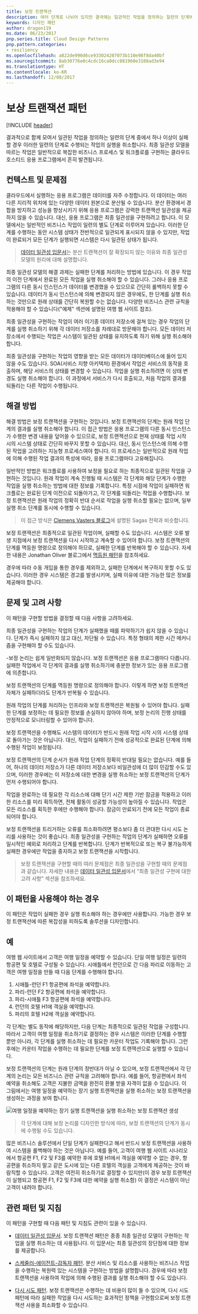 ```yaml
---
title: 보정 트랜잭션
description: 여러 단계로 나뉘어 있지만 결국에는 일관적인 작업을 정의하는 일련의 단계에서 수행한 작업을 실행 취소합니다.
keywords: 디자인 패턴
author: dragon119
ms.date: 06/23/2017
pnp.series.title: Cloud Design Patterns
pnp.pattern.categories:
- resiliency
ms.openlocfilehash: a822de990d6ce933024207073b110e98f8da40bf
ms.sourcegitcommit: 8ab30776e0c4cdc16ca0dcc881960e3108ad3e94
ms.translationtype: HT
ms.contentlocale: ko-KR
ms.lasthandoff: 12/08/2017
---
```

# <a name="compensating-transaction-pattern"></a>보상 트랜잭션 패턴

[!INCLUDE [header](../_includes/header.md)]

결과적으로 함께 모여서 일관된 작업을 정의하는 일련의 단계 중에서 하나 이상이 실패할 경우 이러한 일련의 단계로 수행되는 작업의 실행을 취소합니다. 최종 일관성 모델을 따르는 작업은 일반적으로 복잡한 비즈니스 프로세스 및 워크플로를 구현하는 클라우드 호스티드 응용 프로그램에서 흔히 발견됩니다.

## <a name="context-and-problem"></a>컨텍스트 및 문제점

클라우드에서 실행하는 응용 프로그램은 데이터를 자주 수정합니다. 이 데이터는 여러 다른 지리적 위치에 있는 다양한 데이터 원본으로 분산될 수 있습니다. 분산 환경에서 경합을 방지하고 성능을 향상시키기 위해 응용 프로그램은 강력한 트랜잭션 일관성을 제공하지 않을 수 있습니다. 대신, 응용 프로그램은 최종 일관성을 구현하려고 합니다. 이 모델에서는 일반적인 비즈니스 작업이 일련의 별도 단계로 이루어져 있습니다. 이러한 단계를 수행하는 동안 시스템 상태가 전반적으로 일관되게 표시되지 않을 수 있지만, 작업이 완료되거 모든 단계가 실행되면 시스템은 다시 일관된 상태가 됩니다.

> [데이터 일관성 입문서](https://msdn.microsoft.com/library/dn589800.aspx)는 분산 트랜잭션이 잘 확장되지 않는 이유와 최종 일관성 모델의 원리에 대해 설명합니다.

최종 일관성 모델의 해결 과제는 실패한 단계를 처리하는 방법에 있습니다. 이 경우 작업의 이전 단계에서 완료된 모든 작업을 실행 취소해야 할 수 있습니다. 그러나 응용 프로그램의 다른 동시 인스턴스가 데이터를 변경했을 수 있으므로 간단히 롤백하지 못할 수 있습니다. 데이터가 동시 인스턴스에 의해 변경되지 않은 경우에도, 한 단계를 실행 취소하는 것만으로 원래 상태를 간단히 복원할 수는 없습니다. 다양한 비즈니스 관련 규칙을 적용해야 할 수 있습니다("예제" 섹션에 설명된 여행 웹 사이트 참조).

최종 일관성을 구현하는 작업이 여러 이기종 데이터 저장소에 걸쳐 있는 경우 작업의 단계를 실행 취소하기 위해 각 데이터 저장소를 차례대로 방문해야 합니다. 모든 데이터 저장소에서 수행되는 작업은 시스템이 일관된 상태를 유지하도록 하기 위해 실행 취소해야 합니다.

최종 일관성을 구현하는 작업의 영향을 받는 모든 데이터가 데이터베이스에 들어 있지 않을 수도 있습니다. SOA(서비스 지향 아키텍처) 환경에서 작업은 서비스의 동작을 호출하며, 해당 서비스의 상태를 변경할 수 있습니다. 작업을 실행 취소하려면 이 상태 변경도 실행 취소해야 합니다. 이 과정에서 서비스가 다시 호출되고, 처음 작업의 결과를 되돌리는 다른 작업이 수행됩니다.

## <a name="solution"></a>해결 방법

해결 방법은 보정 트랜잭션을 구현하는 것입니다. 보정 트랜잭션의 단계는 원래 작업 단계의 결과를 실행 취소해야 합니다. 이 접근 방법은 응용 프로그램의 다른 동시 인스턴스가 수행한 변경 내용을 덮어쓸 수 있으므로, 보정 트랜잭션으로 현재 상태를 작업 시작 시의 시스템 상태로 간단히 바꾸지 못할 수 있습니다. 대신, 동시 인스턴스에 의해 수행된 작업을 고려하는 지능형 프로세스여야 합니다. 이 프로세스는 일반적으로 원래 작업에 의해 수행된 작업 결과의 특성에 따라, 응용 프로그램마다 고유해집니다.

일반적인 방법은 워크플로를 사용하여 보정을 필요로 하는 최종적으로 일관된 작업을 구현하는 것입니다. 원래 작업이 계속 진행될 때 시스템은 각 단계와 해당 단계가 수행한 작업을 실행 취소하는 방법에 대한 정보를 기록합니다. 특정 시점에 작업이 실패하면 워크플로는 완료된 단계 이전으로 되돌아가고, 각 단계를 되돌리는 작업을 수행합니다. 보정 트랜잭션은 원래 작업의 정확히 반대 순서로 작업을 실행 취소할 필요는 없으며, 일부 실행 취소 단계를 동시에 수행할 수 있습니다.

> 이 접근 방식은 [Clemens Vasters 블로그](http://vasters.com/clemensv/2012/09/01/Sagas.aspx)에 설명된 Sagas 전략과 비슷합니다.

보정 트랜잭션은 최종적으로 일관된 작업이며, 실패할 수도 있습니다. 시스템은 오류 발생 지점에서 보정 트랜잭션을 다시 시작하고 계속할 수 있어야 합니다. 보정 트랜잭션의 단계를 멱등원 명령으로 정의해야 하므로, 실패한 단계를 반복해야 할 수 있습니다. 자세한 내용은 Jonathan Oliver 블로그에서 [멱등원 패턴](http://blog.jonathanoliver.com/idempotency-patterns/)을 참조하세요.

경우에 따라 수동 개입을 통한 경우를 제외하고, 실패한 단계에서 복구하지 못할 수도 있습니다. 이러한 경우 시스템은 경고를 발생시키며, 실패 이유에 대한 가능한 많은 정보를 제공해야 합니다.

## <a name="issues-and-considerations"></a>문제 및 고려 사항

이 패턴을 구현할 방법을 결정할 때 다음 사항을 고려하세요.

최종 일관성을 구현하는 작업의 단계가 실패했을 때를 파악하기가 쉽지 않을 수 있습니다. 단계가 즉시 실패하지 않고 대신, 차단될 수 있습니다. 특정 형태의 제한 시간 메커니즘을 구현해야 할 수도 있습니다.

-보정 논리는 쉽게 일반화되지 않습니다. 보정 트랜잭션은 응용 프로그램마다 다릅니다. 실패한 작업에서 각 단계의 결과를 실행 취소하기에 충분한 정보가 있는 응용 프로그램에 의존합니다.

보정 트랜잭션의 단계를 멱등원 명령으로 정의해야 합니다. 이렇게 하면 보정 트랜잭션 자체가 실패하더라도 단계가 반복될 수 있습니다.

원래 작업의 단계를 처리하는 인프라와 보정 트랜잭션은 복원될 수 있어야 합니다. 실패한 단계를 보정하는 데 필요한 정보를 손실하지 않아야 하며, 보정 논리의 진행 상태를 안정적으로 모니터링할 수 있어야 합니다.

보정 트랜잭션을 수행해도 시스템의 데이터가 반드시 원래 작업 시작 시의 시스템 상태로 돌아가는 것은 아닙니다. 대신, 작업이 실패하기 전에 성공적으로 완료된 단계에 의해 수행된 작업이 보정됩니다.

보정 트랜잭션의 단계 순서가 원래 작업 단계의 정확히 반대일 필요는 없습니다. 예를 들어, 하나의 데이터 저장소가 다른 데이터 저장소보다 비일관성에 더 많이 민감할 수도 있으며, 이러한 경우에는 이 저장소에 대한 변경을 실행 취소하는 보정 트랜잭션의 단계가 먼저 수행되어야 합니다.

작업을 완료하는 데 필요한 각 리소스에 대해 단기 시간 제한 기반 잠금을 적용하고 이러한 리소스를 미리 획득하면, 전체 활동이 성공할 가능성이 높아질 수 있습니다. 작업은 모든 리소스를 획득한 후에만 수행해야 합니다. 잠금이 만료되기 전에 모든 작업이 종료되어야 합니다.

보정 트랜잭션을 트리거하는 오류를 최소화하려면 평소보다 좀 더 관대한 다시 시도 논리를 사용하는 것이 좋습니다. 최종 일관성을 구현하는 작업의 단계가 실패하면 오류를 일시적인 예외로 처리하고 단계를 반복합니다. 단계가 반복적으로 또는 복구 불가능하게 실패한 경우에만 작업을 중지하고 보정 트랜잭션을 시작합니다.

> 보정 트랜잭션을 구현할 때의 여러 문제점은 최종 일관성을 구현할 때의 문제점과 같습니다. 자세한 내용은 [데이터 일관성 입문서](https://msdn.microsoft.com/library/dn589800.aspx)에서 “최종 일관성 구현에 대한 고려 사항” 섹션을 참조하세요.

## <a name="when-to-use-this-pattern"></a>이 패턴을 사용해야 하는 경우

이 패턴은 작업이 실패한 경우 실행 취소해야 하는 경우에만 사용합니다. 가능한 경우 보정 트랜잭션에 따른 복잡성을 피하도록 솔루션을 디자인합니다.

## <a name="example"></a>예

여행 웹 사이트에서 고객은 여행 일정을 예약할 수 있습니다. 단일 여행 일정은 일련의 항공편 및 호텔로 구성될 수 있습니다. 시애틀에서 런던으로 간 다음 파리로 이동하는 고객은 여행 일정을 만들 때 다음 단계를 수행해야 합니다.

1. 시애틀-런던 F1 항공편에 좌석을 예약합니다.
2. 파리-런던 F2 항공편에 좌석을 예약합니다.
3. 파리-시애틀 F3 항공편에 좌석을 예약합니다.
4. 런던의 호텔 H1에 객실을 예약합니다.
5. 파리의 호텔 H2에 객실을 예약합니다.

각 단계는 별도 동작에 해당하지만, 다음 단계는 최종적으로 일관된 작업을 구성합니다. 따라서 고객이 여행 일정을 취소하기로 결정하는 경우 시스템은 이러한 단계를 수행할 뿐만 아니라, 각 단계를 실행 취소하는 데 필요한 카운터 작업도 기록해야 합니다. 그런 후에는 카운터 작업을 수행하는 데 필요한 단계를 보정 트랜잭션으로 실행할 수 있습니다.

보정 트랜잭션의 단계는 원래 단계의 정반대가 아닐 수 있으며, 보정 트랜잭션에서 각 단계의 논리는 모든 비즈니스 관련 규칙을 고려해야 합니다. 예를 들어, 항공편에서 좌석 예약을 취소해도 고객은 지불한 금액을 완전히 환불 받을 자격이 없을 수 있습니다. 이 그림에서는 여행 일정을 예약하는 장기 실행 트랜잭션을 실행 취소하는 보정 트랜잭션을 생성하는 과정을 보여 합니다.

![여행 일정을 예약하는 장기 실행 트랜잭션을 실행 취소하는 보정 트랜잭션 생성](./_images/compensating-transaction-diagram.png)


> 각 단계에 대해 보정 논리를 디자인한 방식에 따라, 보정 트랜잭션의 단계가 동시에 수행될 수도 있습니다.

많은 비즈니스 솔루션에서 단일 단계가 실패한다고 해서 반드시 보정 트랜잭션을 사용하여 시스템을 롤백해야 하는 것은 아닙니다. 예를 들어, 고객이 여행 웹 사이트 시나리오에서 항공편 F1, F2 및 F3를 예약한 후에 호텔 H1에서 객실을 예약할 수 없는 경우, 항공편을 취소하지 말고 같은 도시에 있는 다른 호텔의 객실을 고객에게 제공하는 것이 바람직할 수 있습니다. 고객은 여전히 취소하기로 결정할 수 있지만(이 경우 보정 트랜잭션이 실행되고 항공편 F1, F2 및 F3에 대한 예약을 실행 취소함) 이 결정은 시스템이 아닌 고객이 내려야 합니다.

## <a name="related-patterns-and-guidance"></a>관련 패턴 및 지침

이 패턴을 구현할 때 다음 패턴 및 지침도 관련이 있을 수 있습니다.

- [데이터 일관성 입문서](https://msdn.microsoft.com/library/dn589800.aspx). 보정 트랜잭션 패턴은 종종 최종 일관성 모델이 구현하는 작업을 실행 취소하는 데 사용됩니다. 이 입문서는 최종 일관성의 장단점에 대한 정보를 제공합니다.

- [스케줄러-에이전트-감독자 패턴](scheduler-agent-supervisor.md). 분산 서비스 및 리소스를 사용하는 비즈니스 작업을 수행하는 복원력 있는 시스템을 구현하는 방법을 설명합니다. 경우에 따라 보정 트랜잭션을 사용하여 작업에 의해 수행된 결과를 실행 취소해야 할 수도 있습니다.

- [다시 시도 패턴](./retry.md). 보정 트랜잭션은 수행하는 데 비용이 많이 들 수 있으며, 다시 시도 패턴에 따라 실패한 작업을 다시 시도하는 효과적인 정책을 구현함으로써 보정 트랜잭션 사용을 최소화할 수 있습니다.
